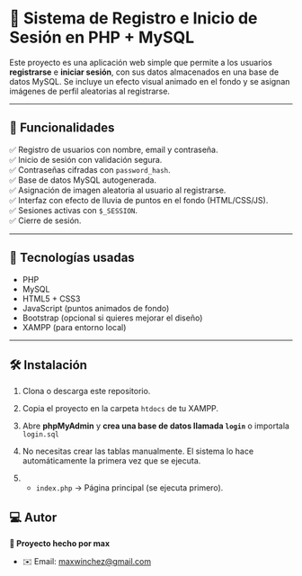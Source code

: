 # 🧠 Sistema de Registro e Inicio de Sesión en PHP + MySQL

Este proyecto es una aplicación web simple que permite a los usuarios **registrarse** e **iniciar sesión**, con sus datos almacenados en una base de datos MySQL. Se incluye un efecto visual animado en el fondo y se asignan imágenes de perfil aleatorias al registrarse.

---

## 📌 Funcionalidades

✅ Registro de usuarios con nombre, email y contraseña.  
✅ Inicio de sesión con validación segura.  
✅ Contraseñas cifradas con `password_hash`.  
✅ Base de datos MySQL autogenerada.  
✅ Asignación de imagen aleatoria al usuario al registrarse.  
✅ Interfaz con efecto de lluvia de puntos en el fondo (HTML/CSS/JS).  
✅ Sesiones activas con `$_SESSION`.  
✅ Cierre de sesión.

---

## 🧰 Tecnologías usadas

- PHP
- MySQL
- HTML5 + CSS3
- JavaScript (puntos animados de fondo)
- Bootstrap (opcional si quieres mejorar el diseño)
- XAMPP (para entorno local)

---

## 🛠️ Instalación

1. Clona o descarga este repositorio.
2. Copia el proyecto en la carpeta `htdocs` de tu XAMPP.

3. Abre **phpMyAdmin** y **crea una base de datos llamada `login`** o importala `login.sql`
4. No necesitas crear las tablas manualmente. El sistema lo hace automáticamente la primera vez que se ejecuta.
5. - `index.php` → Página principal (se ejecuta primero).


## 💻 Autor

**💖 Proyecto hecho por max**

- ✉️ Email: [maxwinchez@gmail.com](maxwinchez@gmail.com)



